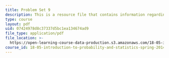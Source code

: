 ```yaml
---
title: Problem Set 9
description: This is a resource file that contains information regarding problem set 9.
type: course
layout: pdf
uid: 07424978d8c37337d5bc1ea134674ad9
file_type: application/pdf
file_location: >-
  https://open-learning-course-data-production.s3.amazonaws.com/18-05-introduction-to-probability-and-statistics-spring-2014/07424978d8c37337d5bc1ea134674ad9_MIT18_05S14_ps9.pdf
course_id: 18-05-introduction-to-probability-and-statistics-spring-2014
---
```

